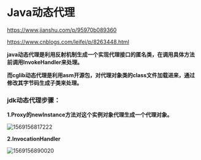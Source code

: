 # Java动态代理

https://www.jianshu.com/p/95970b089360

https://www.cnblogs.com/leifei/p/8263448.html

**java动态代理是利用反射机制生成一个实现代理接口的匿名类，在调用具体方法前调用InvokeHandler来处理。**

**而cglib动态代理是利用asm开源包，对代理对象类的class文件加载进来，通过修改其字节码生成子类来处理。**

### jdk动态代理步骤：

**1.Proxy的newInstance方法对这个实例对象代理生成一个代理对象。**

![1569156817222](C:\Users\WPC\AppData\Roaming\Typora\typora-user-images\1569156817222.png)

**2.InvocationHandler**

![1569156890020](C:\Users\WPC\AppData\Roaming\Typora\typora-user-images\1569156890020.png)

